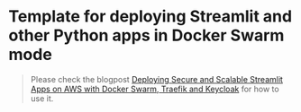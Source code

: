 # Template for deploying Streamlit and other Python apps in Docker Swarm mode
> Please check the blogpost [Deploying Secure and Scalable Streamlit Apps on AWS with Docker Swarm, Traefik and Keycloak](https://www.databentobox.com/2020/10/08/python-apps-with-docker/) for how to use it.
